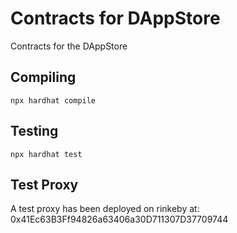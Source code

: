 # Contracts for DAppStore

Contracts for the DAppStore

## Compiling

`npx hardhat compile`

## Testing

`npx hardhat test`

## Test Proxy
A test proxy has been deployed on rinkeby at: 0x41Ec63B3Ff94826a63406a30D711307D37709744